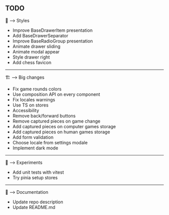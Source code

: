 ## TODO

:art: --> Styles
- Improve BaseDrawerItem presentation
- Add BaseDrawerSeparator
- Improve BaseRadioGroup presentation
- Animate drawer sliding
- Animate modal appear
- Style drawer right
- Add chess favicon
***

:building_construction: --> Big changes
- Fix game rounds colors
- Use composition API on every component
- Fix locales warnings
- Use TS on stores
- Accessibility
- Remove back/forward buttons
- Remove captured pieces on game change
- Add captured pieces on computer games storage
- Add captured pieces on human games storage
- Add form validation
- Choose locale from settings modale
- Implement dark mode
***

:test_tube: --> Experiments
- Add unit tests with vitest
- Try pinia setup stores
***

:memo: --> Documentation
- Update repo description
- Update README.md